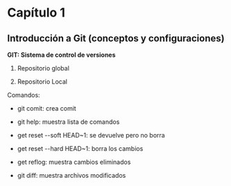 # Capítulo 1

 ## Introducción a Git (conceptos y configuraciones)

 **GIT: Sistema de control de versiones**

 1. Repositorio global 
 
 2. Repositorio Local

 Comandos:

 
 * git comit: crea comit
 
 * git help: muestra lista de comandos
 
  * get reset --soft HEAD~1: se devuelve pero no borra
 
 * get reset --hard HEAD~1: borra los cambios
 
 * get reflog: muestra cambios eliminados
 
 * git diff: muestra archivos modificados

